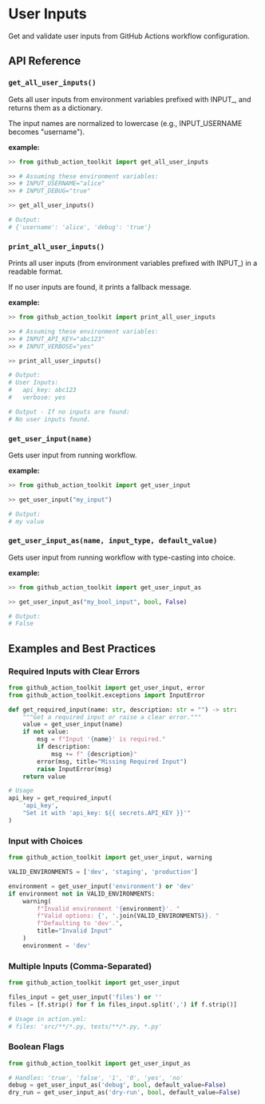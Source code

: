 # User Inputs

Get and validate user inputs from GitHub Actions workflow configuration.

## API Reference

### `get_all_user_inputs()`

Gets all user inputs from environment variables prefixed with INPUT_, and returns them as a dictionary.

The input names are normalized to lowercase (e.g., INPUT_USERNAME becomes "username").

**example:**

```python
>> from github_action_toolkit import get_all_user_inputs

>> # Assuming these environment variables:
>> # INPUT_USERNAME="alice"
>> # INPUT_DEBUG="true"

>> get_all_user_inputs()

# Output:
# {'username': 'alice', 'debug': 'true'}

```

### `print_all_user_inputs()`

Prints all user inputs (from environment variables prefixed with INPUT_) in a readable format.

If no user inputs are found, it prints a fallback message.

**example:**

```python
>> from github_action_toolkit import print_all_user_inputs

>> # Assuming these environment variables:
>> # INPUT_API_KEY="abc123"
>> # INPUT_VERBOSE="yes"

>> print_all_user_inputs()

# Output:
# User Inputs:
#   api_key: abc123
#   verbose: yes

# Output - If no inputs are found:
# No user inputs found.
```

### `get_user_input(name)`

Gets user input from running workflow.

**example:**

```python
>> from github_action_toolkit import get_user_input

>> get_user_input("my_input")

# Output:
# my value
```

### `get_user_input_as(name, input_type, default_value)`

Gets user input from running workflow with type-casting into choice.

**example:**

```python
>> from github_action_toolkit import get_user_input_as

>> get_user_input_as("my_bool_input", bool, False)

# Output:
# False
```


## Examples and Best Practices

### Required Inputs with Clear Errors

```python
from github_action_toolkit import get_user_input, error
from github_action_toolkit.exceptions import InputError

def get_required_input(name: str, description: str = "") -> str:
    """Get a required input or raise a clear error."""
    value = get_user_input(name)
    if not value:
        msg = f"Input '{name}' is required."
        if description:
            msg += f" {description}"
        error(msg, title="Missing Required Input")
        raise InputError(msg)
    return value

# Usage
api_key = get_required_input(
    'api_key',
    "Set it with 'api_key: ${{ secrets.API_KEY }}'"
)
```

### Input with Choices

```python
from github_action_toolkit import get_user_input, warning

VALID_ENVIRONMENTS = ['dev', 'staging', 'production']

environment = get_user_input('environment') or 'dev'
if environment not in VALID_ENVIRONMENTS:
    warning(
        f"Invalid environment '{environment}'. "
        f"Valid options: {', '.join(VALID_ENVIRONMENTS)}. "
        f"Defaulting to 'dev'.",
        title="Invalid Input"
    )
    environment = 'dev'
```

### Multiple Inputs (Comma-Separated)

```python
from github_action_toolkit import get_user_input

files_input = get_user_input('files') or ''
files = [f.strip() for f in files_input.split(',') if f.strip()]

# Usage in action.yml:
# files: 'src/**/*.py, tests/**/*.py, *.py'
```

### Boolean Flags

```python
from github_action_toolkit import get_user_input_as

# Handles: 'true', 'false', '1', '0', 'yes', 'no'
debug = get_user_input_as('debug', bool, default_value=False)
dry_run = get_user_input_as('dry-run', bool, default_value=False)
```

